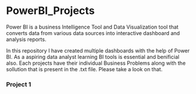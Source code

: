 # PowerBI_Projects
Power BI is a business Intelligence Tool and Data Visualization tool that converts data from various data sources into interactive dashboard and analysis reports.

In this repository I have created multiple dashboards with the help of Power BI. As a aspiring data analyst learning BI tools is essential and benificial also.
Each projects have their individual Business Problems along with the sollution that is present in the .txt file. 
Please take a look on that.

### Project 1 

